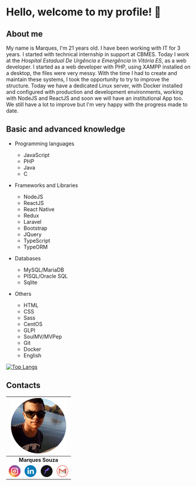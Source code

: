 # Hello, welcome to my profile! 👋

## About me

My name is Marques, I'm 21 years old. I have been working with IT for 3 years. I started with technical internship in support at CBMES. Today I work at the _Hospital Estadual De Urgência e Emergência_ in _Vitória ES_, as a web developer. I started as a web developer with PHP, using XAMPP installed on a desktop, the files were very messy. With the time I had to create and maintain these systems, I took the opportunity to try to improve the structure. Today we have a dedicated Linux server, with Docker installed and configured with production and development environments, working with NodeJS and ReactJS and soon we will have an institutional App too. We still have a lot to improve but I'm very happy with the progress made to date.

## Basic and advanced knowledge
* Programming languages
  * JavaScript
  * PHP
  * Java
  * C

* Frameworks and Libraries
  * NodeJS
  * ReactJS
  * React Native
  * Redux
  * Laravel
  * Bootstrap
  * JQuery
  * TypeScript
  * TypeORM

* Databases
  * MySQL/MariaDB
  * PlSQL/Oracle SQL
  * Sqlite

* Others
  * HTML
  * CSS
  * Sass
  * CentOS
  * GLPI
  * SoulMV/MVPep
  * Git
  * Docker
  * English


[![Top Langs](https://github-readme-stats.vercel.app/api/top-langs/?username=MarquesYuri&hide=Shell&layout=compact)](https://github.com/MarquesYuri/github-readme-stats)

## Contacts

|   ![](/assets/Marques.png)  |
| :-------------------------: |
|      **Marques Souza**      |
| [![](/assets/Instagram.png)](https://www.instagram.com/my_souz4/) &nbsp; [![](/assets/LinkedIn.png)](https://www.linkedin.com/in/marques-souza) &nbsp; [![](/assets/RocketSeat.png)](https://app.rocketseat.com.br/me/marques-yuri) &nbsp; [![](/assets/Gmail.png)](mailto:my.souz4@gmail.com) |

